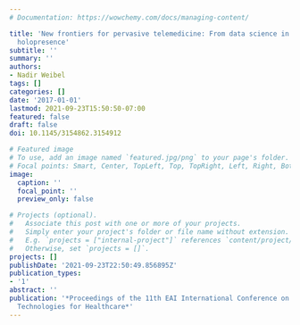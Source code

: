 ```yaml
---
# Documentation: https://wowchemy.com/docs/managing-content/

title: 'New frontiers for pervasive telemedicine: From data science in the wild to
  holopresence'
subtitle: ''
summary: ''
authors:
- Nadir Weibel
tags: []
categories: []
date: '2017-01-01'
lastmod: 2021-09-23T15:50:50-07:00
featured: false
draft: false
doi: 10.1145/3154862.3154912

# Featured image
# To use, add an image named `featured.jpg/png` to your page's folder.
# Focal points: Smart, Center, TopLeft, Top, TopRight, Left, Right, BottomLeft, Bottom, BottomRight.
image:
  caption: ''
  focal_point: ''
  preview_only: false

# Projects (optional).
#   Associate this post with one or more of your projects.
#   Simply enter your project's folder or file name without extension.
#   E.g. `projects = ["internal-project"]` references `content/project/deep-learning/index.md`.
#   Otherwise, set `projects = []`.
projects: []
publishDate: '2021-09-23T22:50:49.856895Z'
publication_types:
- '1'
abstract: ''
publication: '*Proceedings of the 11th EAI International Conference on Pervasive Computing
  Technologies for Healthcare*'
---
```

